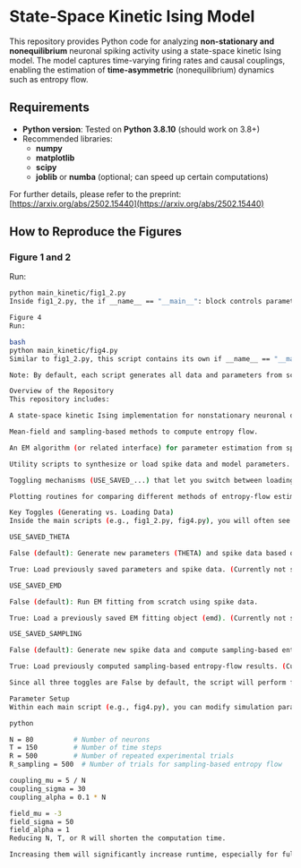 # State-Space Kinetic Ising Model

This repository provides Python code for analyzing **non-stationary and nonequilibrium** neuronal spiking activity using a state-space kinetic Ising model. The model captures time-varying firing rates and causal couplings, enabling the estimation of **time-asymmetric** (nonequilibrium) dynamics such as entropy flow.

## Requirements

- **Python version**: Tested on **Python 3.8.10** (should work on 3.8+)
- Recommended libraries:
  - **numpy**
  - **matplotlib**
  - **scipy**
  - **joblib** or **numba** (optional; can speed up certain computations)

For further details, please refer to the preprint:  
[https://arxiv.org/abs/2502.15440](https://arxiv.org/abs/2502.15440)

## How to Reproduce the Figures

### Figure 1 and 2
Run:
```bash
python main_kinetic/fig1_2.py
Inside fig1_2.py, the if __name__ == "__main__": block controls parameter loading or generation, the EM fitting process, and the plotting of Figures 1 and 2.

Figure 4
Run:

bash
python main_kinetic/fig4.py
Similar to fig1_2.py, this script contains its own if __name__ == "__main__": block for parameter setup, data loading/generation, and final plotting of Figure 4.

Note: By default, each script generates all data and parameters from scratch, because no precomputed data is currently shared. If you would like to reproduce the results quickly, support for shared precomputed data is planned for future updates.

Overview of the Repository
This repository includes:

A state-space kinetic Ising implementation for nonstationary neuronal dynamics.

Mean-field and sampling-based methods to compute entropy flow.

An EM algorithm (or related interface) for parameter estimation from spike trains.

Utility scripts to synthesize or load spike data and model parameters.

Toggling mechanisms (USE_SAVED_...) that let you switch between loading existing data/results or generating them from scratch.

Plotting routines for comparing different methods of entropy-flow estimation.

Key Toggles (Generating vs. Loading Data)
Inside the main scripts (e.g., fig1_2.py, fig4.py), you will often see the following boolean variables. All of them are set to False by default because no precomputed data is currently shared.

USE_SAVED_THETA

False (default): Generate new parameters (THETA) and spike data based on user-defined distributions.

True: Load previously saved parameters and spike data. (Currently not supported; data sharing is under preparation.)

USE_SAVED_EMD

False (default): Run EM fitting from scratch using spike data.

True: Load a previously saved EM fitting object (emd). (Currently not supported.)

USE_SAVED_SAMPLING

False (default): Generate new spike data and compute sampling-based entropy flow.

True: Load previously computed sampling-based entropy-flow results. (Currently not supported.)

Since all three toggles are False by default, the script will perform full data generation, EM fitting, and entropy computation. This can require up to 90 minutes on standard hardware using the default settings.

Parameter Setup
Within each main script (e.g., fig4.py), you can modify simulation parameters such as:

python

N = 80          # Number of neurons
T = 150         # Number of time steps
R = 500         # Number of repeated experimental trials 
R_sampling = 500  # Number of trials for sampling-based entropy flow

coupling_mu = 5 / N
coupling_sigma = 30
coupling_alpha = 0.1 * N

field_mu = -3
field_sigma = 50
field_alpha = 1
Reducing N, T, or R will shorten the computation time.

Increasing them will significantly increase runtime, especially for full EM and sampling procedures.

